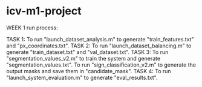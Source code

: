 # icv-m1-project
WEEK 1 run process:

TASK 1: To run "launch_dataset_analysis.m" to generate "train_features.txt" and "px_coordinates.txt".
TASK 2: To run "launch_dataset_balancing.m" to generate "train_dataset.txt" and "val_dataset.txt".
TASK 3: To run "segmentation_values_v2.m" to train the system and generate "segmentation_values.txt".
        To run "sign_classification_v2.m" to generate the output masks and save them in "candidate_mask\".
TASK 4: To run "launch_system_evaluation.m" to generate "eval_results.txt".
